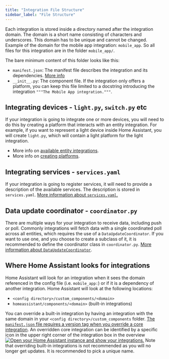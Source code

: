 ```yaml
---
title: "Integration File Structure"
sidebar_label: "File Structure"
---
```


Each integration is stored inside a directory named after the integration domain. The domain is a short name consisting of characters and underscores. This domain has to be unique and cannot be changed. Example of the domain for the mobile app integration: `mobile_app`. So all files for this integration are in the folder `mobile_app/`.

The bare minimum content of this folder looks like this:

- `manifest.json`: The manifest file describes the integration and its dependencies. [More info](creating_integration_manifest.md)
- `__init__.py`: The component file. If the integration only offers a platform, you can keep this file limited to a docstring introducing the integration `"""The Mobile App integration."""`.

## Integrating devices - `light.py`, `switch.py` etc

If your integration is going to integrate one or more devices, you will need to do this by creating a platform that interacts with an entity integration. For example, if you want to represent a light device inside Home Assistant, you will create `light.py`, which will contain a light platform for the light integration.

- More info on [available entity integrations](core/entity.md).
- More info on [creating platforms](creating_platform_index.md).

## Integrating services - `services.yaml`

If your integration is going to register services, it will need to provide a description of the available services. The description is stored in `services.yaml`. [More information about `services.yaml`.](dev_101_services.md)

## Data update coordinator - `coordinator.py`

There are multiple ways for your integration to receive data, including push or poll. Commonly integrations will fetch data with a single coordinated poll across all entities, which requires the use of a `DataUpdateCoordinator`.
If you want to use one, and you choose to create a subclass of it, it is recommended to define the coordinator class in `coordinator.py`. [More information about `DataUpdateCoordinator`](integration_fetching_data.md/#coordinated-single-api-poll-for-data-for-all-entities).

## Where Home Assistant looks for integrations

Home Assistant will look for an integration when it sees the domain referenced in the config file (i.e. `mobile_app:`) or if it is a dependency of another integration. Home Assistant will look at the following locations:

- `<config directory>/custom_components/<domain>`
- `homeassistant/components/<domain>` (built-in integrations)

You can override a built-in integration by having an integration with the same domain in your `<config directory>/custom_components` folder. [The `manifest.json` file requires a version tag when you override a core integration](creating_integration_manifest/#version). An overridden core integration can be identified by a specific icon in the upper right corner of the integration box in the overview [![Open your Home Assistant instance and show your integrations.](https://my.home-assistant.io/badges/integrations.svg)](https://my.home-assistant.io/redirect/integrations/)
Note that overriding built-in integrations is not recommended as you will no longer get updates. It is recommended to pick a unique name.
